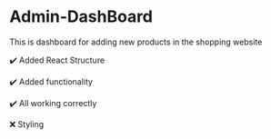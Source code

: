 # Admin-DashBoard
This is dashboard for adding new products in the shopping website

:heavy_check_mark: Added React Structure

:heavy_check_mark: Added functionality

:heavy_check_mark: All working correctly

:x: Styling  
